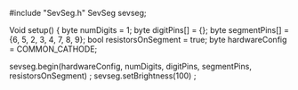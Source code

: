 #include "SevSeg.h"
SevSeg sevseg;

Void setup()  {
byte numDigits = 1;
byte digitPins[] = {};
byte segmentPins[] = {6, 5, 2, 3, 4, 7, 8, 9};
bool resistorsOnSegment = true;
byte hardwareConfig = COMMON_CATHODE;

sevseg.begin(hardwareConfig, numDigits, digitPins, segmentPins, resistorsOnSegment) ;
sevseg.setBrightness(100) ;

